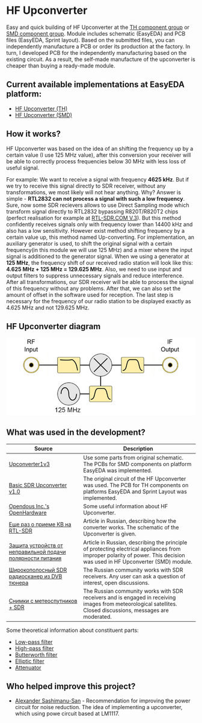 # HF Upconverter

Easy and quick building of HF Upconverter at the [TH component group](./TH) or [SMD component group](./SMD/EasyEDA). Module includes schematic (EasyEDA) and PCB files (EasyEDA, Sprint layout). Based on the submitted files, you can independently manufacture a PCB or order its production at the factory. In turn, I developed PCB for the independently manufacturing based on the existing circuit. As a result, the self-made manufacture of the upconverter is cheaper than buying a ready-made module.

## Current available implementations at EasyEDA platform:
- [HF Upconverter (TH)]
- [HF Upconverter (SMD)]

## How it works?
HF Upconverter was based on the idea of an shifting the frequency up by a certain value (I use 125 MHz value), after this conversion your receiver will be able to correctly process frequencies below 30 MHz with less loss of useful signal.

For example: 
We want to receive a signal with frequency **4625 kHz**. But if we try to receive this signal directly to SDR receiver, without any transformations, we most likely will not hear anything. Why? Answer is simple - **RTL2832 can not process a signal with such a low frequency**. Sure, now some SDR recievers allows to use Direct Sampling mode which transform signal directly to RTL2832 bypassing R820T/R820T2 chips (perfect realisation for example at [RTL-SDR.COM V.3]). But this method confidently receives signals only with frequency lower than 14400 kHz and also has a low sensitivity. However exist method shifting frequency by a certain value up, this method named Up-сonverting. For implementation, an auxiliary generator is used, to shift the original signal with a certain frequency(in this module we will use 125 MHz) and a mixer where the input signal is additioned to the generator signal. When we using a generator at **125 MHz**, the frequency shift of our received radio station will look like this: **4.625 MHz + 125 MHz = 129.625 MHz**. Also, we need to use input and output filters to suppress unnecessary signals and reduce interference. After all transformations, our SDR receiver will be able to process the signal of this frequency without any problems. After that, we can also set the amount of offset in the software used for reception. The last step is necessary for the frequency of our radio station to be displayed exactly as 4.625 MHz and not 129.625 MHz.

## HF Upconverter diagram
![HF Upconverter diagram](.Pictures/Upconverter-diagram.png)

## What was used in the development?
| Source | Description |
| ------ | ------ |
| [Upconverter1v3] | Use some parts from original schematic. The PCBs for SMD components on platform EasyEDA was implemented. |
| [Basic SDR Upconverter v1.0] | The original circuit of the HF Upconverter was used. The PCB for TH components on platforms EasyEDA and Sprint Layout was implemented. |
| [Opendous Inc.'s OpenHardware] | Some useful information about HF Upconverter. |
| [Еще раз о приеме КВ на RTL-SDR] | Article in Russian, describing how the converter works. The schematic of the Upconverter is given. |
| [Защита устройств от неправильной подачи полярности питания] | Article in Russian, describing the principle of protecting electrical appliances from improper polarity of power. This decision was used in HF Upconverter (SMD) module. |
| [Широкополосный SDR радиосканер из DVB тюнера] | The Russian community works with SDR receivers. Any user can ask a question of interest, open discussions. |
| [Снимки с метеоспутников + SDR] | The Russian community works with SDR receivers and is engaged in receiving images from meteorological satellites. Closed discussions, messages are moderated. |

Some theoretical information about constituent parts:

- [Low-pass filter]
- [High-pass filter]
- [Butterworth filter]
- [Elliptic filter]
- [Attenuator]

## Who helped improve this project?

- [Alexander Sashimanu-San](https://vk.com/sashimanu) - Recommendation for improving the power circuit for noise reduction. The idea of implementing a upconverter, which using powe circuit based at LM1117.

[HF Upconverter (TH)]: <https://easyeda.com/IgrikXD/HF_Upconverter_ADE_series_mixers-b319a09d843a495baa5be52cb93d76d8>
[HF Upconverter (SMD)]: <https://easyeda.com/IgrikXD/HF_Upconverter_SMD-3cfb364d4cd2413abd3e60c4312f322d>
[Upconverter1v3]: <https://github.com/opendous/Upconverter1v3>
[Basic SDR Upconverter v1.0]: <http://home.scarlet.be/on1bes/sdr_up_conv_v1.0_ade1_125_en.html>
[Opendous Inc.'s OpenHardware]: <https://github.com/ha7ilm/opendous/wiki>
[Еще раз о приеме КВ на RTL-SDR]: <https://m.geektimes.ru/post/289241/>
[Защита устройств от неправильной подачи полярности питания]: <https://habrahabr.ru/post/254035/>
[Широкополосный SDR радиосканер из DVB тюнера]: <https://vk.com/dvb_tv>
[Снимки с метеоспутников + SDR]: <https://vk.com/noaa_sat>
[Low-pass filter]: <https://en.wikipedia.org/wiki/Low-pass_filter>
[High-pass filter]: <https://en.wikipedia.org/wiki/High-pass_filter>
[Butterworth filter]: <https://en.wikipedia.org/wiki/Butterworth_filter>
[Elliptic filter]: <https://en.wikipedia.org/wiki/Elliptic_filter>
[Attenuator]: <https://en.wikipedia.org/wiki/Attenuator_(electronics)>
[RTL-SDR.COM V.3]: <https://www.rtl-sdr.com/buy-rtl-sdr-dvb-t-dongles/>